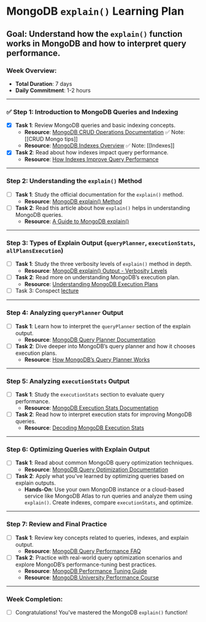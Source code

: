 # MongoDB `explain()` Learning Plan

## Goal: Understand how the `explain()` function works in MongoDB and how to interpret query performance.

### Week Overview:
- **Total Duration**: 7 days
- **Daily Commitment**: 1-2 hours

---

### ✅ Step 1: Introduction to MongoDB Queries and Indexing
- [x] **Task 1**: Review MongoDB queries and basic indexing concepts.
    - **Resource**: [MongoDB CRUD Operations Documentation](https://www.mongodb.com/docs/manual/crud/)
		✅ Note: [[CRUD Mongo tips]] 
    - **Resource**: [MongoDB Indexes Overview](https://www.mongodb.com/docs/manual/indexes/)
		✅ Note: [[Indexes]]
- [x] **Task 2**: Read about how indexes impact query performance.
    - **Resource**: [How Indexes Improve Query Performance](https://www.mongodb.com/docs/manual/core/indexes/#improve-query-performance)

---

### Step 2: Understanding the `explain()` Method
- [ ] **Task 1**: Study the official documentation for the `explain()` method.
    - **Resource**: [MongoDB explain() Method](https://www.mongodb.com/docs/manual/reference/method/cursor.explain/)
- [ ] **Task 2**: Read this article about how `explain()` helps in understanding MongoDB queries.
    - **Resource**: [A Guide to MongoDB explain()](https://scalegrid.io/blog/a-guide-to-mongodb-explain/)

---

### Step 3: Types of Explain Output (`queryPlanner`, `executionStats`, `allPlansExecution`)
- [ ] **Task 1**: Study the three verbosity levels of `explain()` method in depth.
    - **Resource**: [MongoDB explain() Output - Verbosity Levels](https://www.mongodb.com/docs/manual/reference/explain-results/)
- [ ] **Task 2**: Read more on understanding MongoDB’s execution plan.
    - **Resource**: [Understanding MongoDB Execution Plans](https://kb.objectrocket.com/mongo-db/how-to-understand-mongodb-execution-plans-273)
- [ ] Task 3: Conspect [lecture](https://www.youtube.com/watch?v=UMzt4PbHtm8)

---

### Step 4: Analyzing `queryPlanner` Output
- [ ] **Task 1**: Learn how to interpret the `queryPlanner` section of the explain output.
    - **Resource**: [MongoDB Query Planner Documentation](https://www.mongodb.com/docs/manual/reference/explain-results/#query-planner-output)
- [ ] **Task 2**: Dive deeper into MongoDB’s query planner and how it chooses execution plans.
    - **Resource**: [How MongoDB’s Query Planner Works](https://www.mongodb.com/blog/post/how-the-mongodb-query-planner-works)

---

### Step 5: Analyzing `executionStats` Output
- [ ] **Task 1**: Study the `executionStats` section to evaluate query performance.
    - **Resource**: [MongoDB Execution Stats Documentation](https://www.mongodb.com/docs/manual/reference/explain-results/#executionstats)
- [ ] **Task 2**: Read how to interpret execution stats for improving MongoDB queries.
    - **Resource**: [Decoding MongoDB Execution Stats](https://scalegrid.io/blog/how-to-decipher-mongodb-executionstats-explain-output/)

---

### Step 6: Optimizing Queries with Explain Output
- [ ] **Task 1**: Read about common MongoDB query optimization techniques.
    - **Resource**: [MongoDB Query Optimization Documentation](https://www.mongodb.com/docs/manual/core/query-optimization/)
- [ ] **Task 2**: Apply what you’ve learned by optimizing queries based on explain outputs.
    - **Hands-On**: Use your own MongoDB instance or a cloud-based service like MongoDB Atlas to run queries and analyze them using `explain()`. Create indexes, compare `executionStats`, and optimize.

---

### Step 7: Review and Final Practice
- [ ] **Task 1**: Review key concepts related to queries, indexes, and explain output.
    - **Resource**: [MongoDB Query Performance FAQ](https://www.mongodb.com/docs/manual/faq/query-performance/)
- [ ] **Task 2**: Practice with real-world query optimization scenarios and explore MongoDB’s performance-tuning best practices.
    - **Resource**: [MongoDB Performance Tuning Guide](https://www.mongodb.com/docs/manual/core/performance/)
    - **Resource**: [MongoDB University Performance Course](https://university.mongodb.com/courses/M201/about)

---

### Week Completion:
- [ ] Congratulations! You've mastered the MongoDB `explain()` function!
